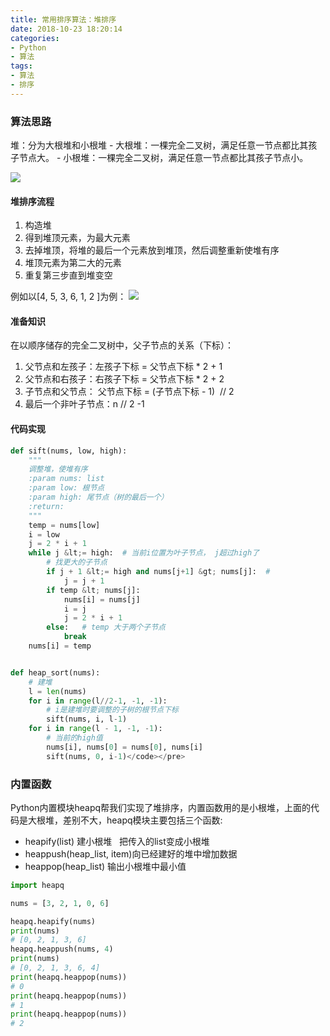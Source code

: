 ```yaml
---
title: 常用排序算法：堆排序
date: 2018-10-23 18:20:14
categories: 
- Python
- 算法
tags:
- 算法
- 排序
---
```

### 算法思路

堆：分为大根堆和小根堆
  - 大根堆：一棵完全二叉树，满足任意一节点都比其孩子节点大。
  - 小根堆：一棵完全二叉树，满足任意一节点都比其孩子节点小。

![](1.png)

#### 堆排序流程

1. 构造堆
2. 得到堆顶元素，为最大元素
3. 去掉堆顶，将堆的最后一个元素放到堆顶，然后调整重新使堆有序
4. 堆顶元素为第二大的元素
5. 重复第三步直到堆变空

例如以[4, 5, 3, 6, 1, 2 ]为例：
![](2.png)

#### 准备知识

在以顺序储存的完全二叉树中，父子节点的关系（下标）：

1. 父节点和左孩子：左孩子下标 = 父节点下标 * 2 + 1
2. 父节点和右孩子：右孩子下标 = 父节点下标 * 2 + 2
3. 子节点和父节点： 父节点下标 = (子节点下标 - 1)  // 2
4. 最后一个非叶子节点：n // 2 -1

#### 代码实现

```python
def sift(nums, low, high):
    """
    调整堆，使堆有序
    :param nums: list
    :param low: 根节点
    :param high: 尾节点（树的最后一个）
    :return:
    """
    temp = nums[low]
    i = low
    j = 2 * i + 1
    while j &lt;= high:  # 当前i位置为叶子节点， j超过high了
        # 找更大的子节点
        if j + 1 &lt;= high and nums[j+1] &gt; nums[j]:  #
            j = j + 1
        if temp &lt; nums[j]:
            nums[i] = nums[j]
            i = j
            j = 2 * i + 1
        else:   # temp 大于两个子节点
            break
    nums[i] = temp


def heap_sort(nums):
    # 建堆
    l = len(nums)
    for i in range(l//2-1, -1, -1):
        # i是建堆时要调整的子树的根节点下标
        sift(nums, i, l-1)
    for i in range(l - 1, -1, -1):
        # 当前的high值
        nums[i], nums[0] = nums[0], nums[i]
        sift(nums, 0, i-1)</code></pre>
```

### 内置函数

Python内置模块heapq帮我们实现了堆排序，内置函数用的是小根堆，上面的代码是大根堆，差别不大，heapq模块主要包括三个函数:
- heapify(list) 建小根堆   把传入的list变成小根堆
- heappush(heap_list, item)向已经建好的堆中增加数据
- heappop(heap_list) 输出小根堆中最小值

```python
import heapq

nums = [3, 2, 1, 0, 6]

heapq.heapify(nums)
print(nums)
# [0, 2, 1, 3, 6]
heapq.heappush(nums, 4)
print(nums)
# [0, 2, 1, 3, 6, 4]
print(heapq.heappop(nums))
# 0
print(heapq.heappop(nums))
# 1
print(heapq.heappop(nums))
# 2
```